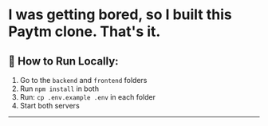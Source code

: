 # I was getting bored, so I built this Paytm clone. That's it.

## 🚀 How to Run Locally:

1. Go to the `backend` and `frontend` folders  
2. Run `npm install` in both  
3. Run: `cp .env.example .env` in each folder  
4. Start both servers

---

